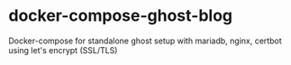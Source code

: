 # docker-compose-ghost-blog
Docker-compose for standalone ghost setup with mariadb, nginx, certbot using let's encrypt (SSL/TLS)
